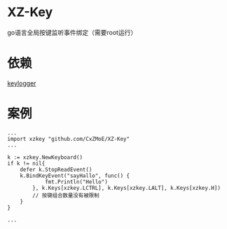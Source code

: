 # XZ-Key
go语言全局按键监听事件绑定（需要root运行）

# 依赖
[keylogger](https://github.com/MarinX/keylogger)

# 案例
``` golang
...
import xzkey "github.com/CxZMoE/XZ-Key"
...

k := xzkey.NewKeyboard()
if k != nil{
    defer k.StopReadEvent()
    k.BindKeyEvent("sayHallo", func() {
			fmt.Println("Hello")
        }, k.Keys[xzkey.LCTRL], k.Keys[xzkey.LALT], k.Keys[xzkey.H])
        // 按键组合数量没有被限制
    }
}

...

```